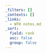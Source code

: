 ```yaml
---
_filters: []
_contexts: []
_links:
  - WTH notes.md
_sort:
  field: rank
  asc: false
  group: false
---
```

